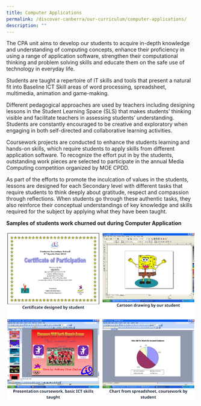 ```yaml
---
title: Computer Applications
permalink: /discover-canberra/our-curriculum/computer-applications/
description: ""
---
```


<div>
<div>
<p>The CPA unit aims to develop our students to acquire in-depth knowledge and understanding of computing concepts, enhance their proficiency in using a range of application software, strengthen their computational thinking and problem solving skills and educate them on the safe use of technology in everyday life.</p>
<p>Students are taught a repertoire of IT skills and tools that present a natural fit into Baseline ICT Skill areas of word processing, spreadsheet, multimedia, animation and game-making.</p>
<p>Different pedagogical approaches are used by teachers including designing lessons in the Student Learning Space (SLS) that makes students&rsquo; thinking visible and facilitate teachers in assessing students&rsquo; understanding. Students are constantly encouraged to be creative and exploratory when engaging in both self-directed and collaborative learning activities.</p>
<p>Coursework projects are conducted to enhance the students learning and hands-on skills, which require students to apply skills from different application software. To recognize the effort put in by the students, outstanding work pieces are selected to participate in the annual Media Computing competition organized by MOE CPDD.</p>
<p>As part of the efforts to promote the inculcation of values in the students, lessons are designed for each Secondary level with different tasks that require students to think deeply about gratitude, respect and compassion through reflections. When students go through these authentic tasks, they also reinforce their conceptual understandings of key knowledge and skills required for the subject by applying what they have been taught.</p>
</div>
</div>
<p><strong>Samples of students work churned out during Computer Application</strong></p>

![](/images/computer1.png)
